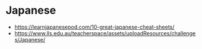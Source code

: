 # Japanese

* https://learnjapanesepod.com/10-great-japanese-cheat-sheets/
* https://www.lls.edu.au/teacherspace/assets/uploadResources/challenges/Japanese/
